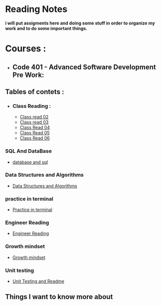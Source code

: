 # Reading Notes
  **i will put assigments here and doing some stuff in order to organize my work and to do some important things.**
# Courses : 
- ## **Code 401 - Advanced Software Development** Pre Work:

## Tables of contets : 

- ### Class Reading : 
    - [Class read 02 ](./Class02-read.md)
    - [Class read 03](./Class03-read.md)
    - [Class Read 04](./Class04-read.md)
    - [Class Read 05](./Class05-read.md)
    - [Class Read 06](./Class06-read.md)


### SQL And DataBase 

- [database and sql](sqlpractice.md)

### Data Structures and Algorithms
 
- [Data Structures and Algorithms](./Data%20Structures%20and%20Algorithms.md)


### practice in terminal

- [Practice in terminal](./Practice-in-terminal.md)

### Engineer Reading

- [Engineer Reading](./Engineering%20Readings.md)

### Growth mindset

- [Growth mindset](./Growthmindset.md)

### Unit testing

- [Unit Testing and Readme](Class02-read.md)

## Things I want to know more about

